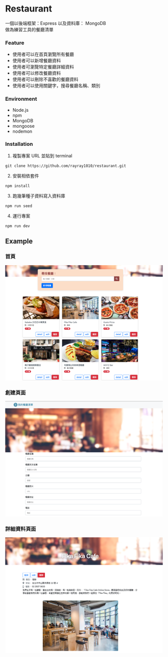 # Restaurant
一個以後端框架：Express  以及資料庫： MongoDB  
做為練習工具的餐廳清單

### Feature
+ 使用者可以在首頁瀏覽所有餐廳
+ 使用者可以新增餐廳資料
+ 使用者可瀏覽特定餐廳詳細資料
+ 使用者可以修改餐廳資料
+ 使用者可以刪除不喜歡的餐廳資料
+ 使用者可以使用關鍵字，搜尋餐廳名稱、類別

### Environment
+ Node.js
+ npm
+ MongoDB
+ mongoose
+ nodemon
  
### Installation
1. 複製專案 URL 並貼到 terminal 
  ```
  git clone https://github.com/rayray1010/restaurant.git
  ```
2. 安裝相依套件
  ```
  npm install
  ```
3. 跑幾筆種子資料寫入資料庫
 ```
npm run seed
 ```
4. 運行專案
```
npm run dev
```
## Example
### 首頁
![homePage](public/image/index_page.png)
### 創建頁面
![newPage](public/image/new_page.png)
### 詳細資料頁面
![detailPage](public/image/detail_page.png)